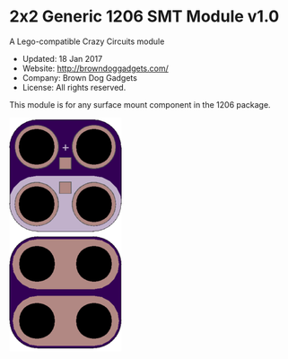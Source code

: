 <!--- start title --->
# 2x2 Generic 1206 SMT Module v1.0
A Lego-compatible Crazy Circuits module

- Updated: 18 Jan 2017
- Website: http://browndoggadgets.com/
- Company: Brown Dog Gadgets
- License: All rights reserved.

<!--- end title --->
This module is for any surface mount component in the 1206 package. 

![Gerber Preview](preview.png)

